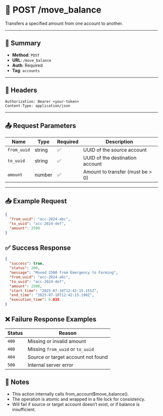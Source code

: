# 🔁 POST /move_balance

Transfers a specified amount from one account to another.

---

## 📌 Summary

- **Method**: `POST`
- **URL**: `/move_balance`
- **Auth**: Required
- **Tag**: `accounts`

---

## 🔐 Headers

```
Authorization: Bearer <your-token>
Content-Type: application/json
```

---

## 📤 Request Parameters

| Name        | Type   | Required | Description                              |
|-------------|--------|----------|------------------------------------------|
| `from_uuid` | string | ✅       | UUID of the source account               |
| `to_uuid`   | string | ✅       | UUID of the destination account          |
| `amount`    | number | ✅       | Amount to transfer (must be > 0)         |

---

## 📥 Example Request

```json
{
  "from_uuid": "acc-2024-abc",
  "to_uuid": "acc-2024-def",
  "amount": 2500
}
```

## ✅ Success Response

```json
{
  "success": true,
  "status": 200,
  "message": "Moved 2500 from Emergency to Farming",
  "from_uuid": "acc-2024-abc",
  "to_uuid": "acc-2024-def",
  "amount": 2500,
  "start_time": "2025-07-10T12:42:15.155Z",
  "end_time": "2025-07-10T12:42:15.190Z",
  "execution_time": 0.035
}
```

## ❌ Failure Response Examples 

| Status | Reason                             |
| ------ | ---------------------------------- |
| `400`  | Missing or invalid amount          |
| `400`  | Missing `from_uuid` or `to_uuid`   |
| `404`  | Source or target account not found |
| `500`  | Internal server error              |


## 🧠 Notes
- This action internally calls from_account$move_balance().
- The operation is atomic and wrapped in a file lock for consistency.
- Will fail if source or target account doesn’t exist, or if balance is insufficient.
